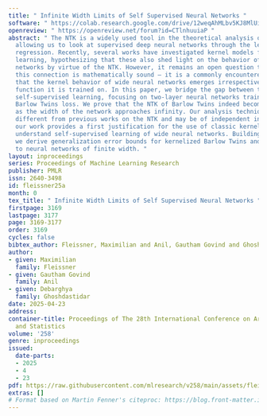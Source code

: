 ```yaml
---
title: " Infinite Width Limits of Self Supervised Neural Networks "
software: " https://colab.research.google.com/drive/12weqAhMLbv5KJ8MlUi80iaEjtDn8lMcv?usp=sharing "
openreview: " https://openreview.net/forum?id=CTlnhuuiaP "
abstract: " The NTK is a widely used tool in the theoretical analysis of deep learning,
  allowing us to look at supervised deep neural networks through the lenses of kernel
  regression. Recently, several works have investigated kernel models for self-supervised
  learning, hypothesizing that these also shed light on the behavior of wide neural
  networks by virtue of the NTK. However, it remains an open question to what extent
  this connection is mathematically sound — it is a commonly encountered misbelief
  that the kernel behavior of wide neural networks emerges irrespective of the loss
  function it is trained on. In this paper, we bridge the gap between the NTK and
  self-supervised learning, focusing on two-layer neural networks trained under the
  Barlow Twins loss. We prove that the NTK of Barlow Twins indeed becomes constant
  as the width of the network approaches infinity. Our analysis technique is a bit
  different from previous works on the NTK and may be of independent interest. Overall,
  our work provides a first justification for the use of classic kernel theory to
  understand self-supervised learning of wide neural networks. Building on this result,
  we derive generalization error bounds for kernelized Barlow Twins and connect them
  to neural networks of finite width. "
layout: inproceedings
series: Proceedings of Machine Learning Research
publisher: PMLR
issn: 2640-3498
id: fleissner25a
month: 0
tex_title: " Infinite Width Limits of Self Supervised Neural Networks "
firstpage: 3169
lastpage: 3177
page: 3169-3177
order: 3169
cycles: false
bibtex_author: Fleissner, Maximilian and Anil, Gautham Govind and Ghoshdastidar, Debarghya
author:
- given: Maximilian
  family: Fleissner
- given: Gautham Govind
  family: Anil
- given: Debarghya
  family: Ghoshdastidar
date: 2025-04-23
address:
container-title: Proceedings of The 28th International Conference on Artificial Intelligence
  and Statistics
volume: '258'
genre: inproceedings
issued:
  date-parts:
  - 2025
  - 4
  - 23
pdf: https://raw.githubusercontent.com/mlresearch/v258/main/assets/fleissner25a/fleissner25a.pdf
extras: []
# Format based on Martin Fenner's citeproc: https://blog.front-matter.io/posts/citeproc-yaml-for-bibliographies/
---
```

